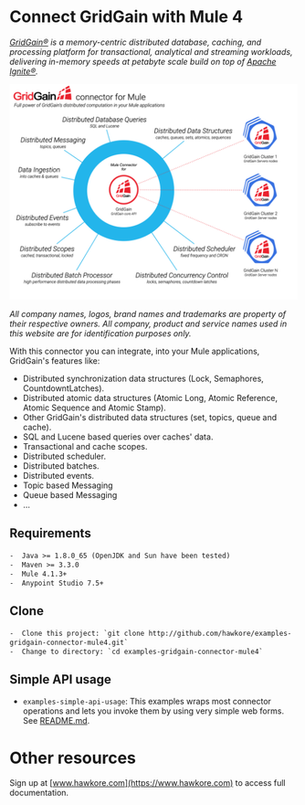 # Connect GridGain with Mule 4

_[GridGain®](https://www.gridgain.com) is a memory-centric distributed database, caching, and processing platform for transactional, 
analytical and streaming workloads, delivering in-memory speeds at petabyte scale build on top of [Apache Ignite®](https://ignite.apache.org)._

![connector](assets/landing-gridgain-connector.png)

*All company names, logos, brand names and trademarks are property of their respective owners. All company, product and service names used in this website are for identification purposes only.*

With this connector you can integrate, into your Mule applications, GridGain's features like:

- Distributed synchronization data structures (Lock, Semaphores, CountdowntLatches).
- Distributed atomic data structures (Atomic Long, Atomic Reference, Atomic Sequence and Atomic Stamp).
- Other GridGain's distributed data structures (set, topics, queue and cache).
- SQL and Lucene based queries over caches' data.
- Transactional and cache scopes.
- Distributed scheduler.
- Distributed batches.
- Distributed events.
- Topic based Messaging
- Queue based Messaging
- ...

## Requirements

	-  Java >= 1.8.0_65 (OpenJDK and Sun have been tested)
	-  Maven >= 3.3.0
	-  Mule 4.1.3+
	-  Anypoint Studio 7.5+

## Clone

	-  Clone this project: `git clone http://github.com/hawkore/examples-gridgain-connector-mule4.git`
	-  Change to directory: `cd examples-gridgain-connector-mule4`

## Simple API usage

* `examples-simple-api-usage`: This examples wraps most connector operations and lets you invoke them by
using very simple web forms. See [README.md](examples-simple-api-usage/README.md).

# Other resources

Sign up at [www.hawkore.com](https://www.hawkore.com) to access full documentation.
